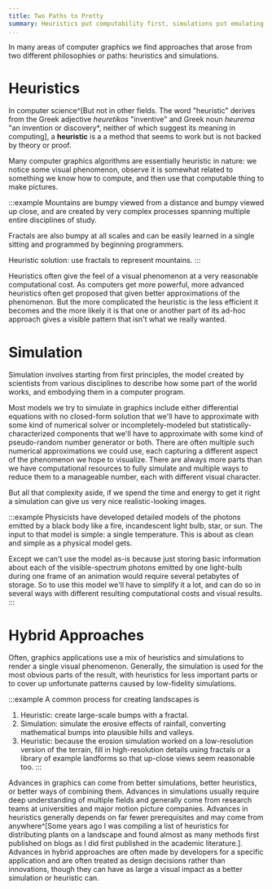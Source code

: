 ```yaml
---
title: Two Paths to Pretty
summary: Heuristics put computability first, simulations put emulating science first.
...
```



In many areas of computer graphics we find approaches that arose from two different philosophies or paths: heuristics and simulations.

# Heuristics

In computer science^[But not in other fields. The word "heuristic" derives from the Greek adjective *heuretikos* "inventive" and Greek noun *heurema* "an invention or discovery*, neither of which suggest its meaning in computing], a **heuristic** is a a method that seems to work but is not backed by theory or proof.

Many computer graphics algorithms are essentially heuristic in nature:
we notice some visual phenomenon, observe it is somewhat related to something we know how to compute, and then use that computable thing to make pictures.

:::example
Mountains are bumpy viewed from a distance and bumpy viewed up close,
and are created by very complex processes spanning multiple entire disciplines of study.

Fractals are also bumpy at all scales and can be easily learned in a single sitting and programmed by beginning programmers.

Heuristic solution: use fractals to represent mountains.
:::

Heuristics often give the feel of a visual phenomenon at a very reasonable computational cost.
As computers get more powerful, more advanced heuristics often get proposed that given better approximations of the phenomenon.
But the more complicated the heuristic is the less efficient it becomes and the more likely it is that one or another part of its ad-hoc approach gives a visible pattern that isn't what we really wanted.

# Simulation

Simulation involves starting from first principles, the model created by scientists from various disciplines to describe how some part of the world works, and embodying them in a computer program.

Most models we try to simulate in graphics include
either differential equations with no closed-form solution that we'll have to approximate with some kind of numerical solver
or incompletely-modeled but statistically-characterized components that we'll have to approximate with some kind of pseudo-random number generator
or both.
There are often multiple such numerical approximations we could use, each capturing a different aspect of the phenomenon we hope to visualize.
There are always more parts than we have computational resources to fully simulate
and multiple ways to reduce them to a manageable number, each with different visual character.

But all that complexity aside, if we spend the time and energy to get it right a simulation can give us very nice realistic-looking images.

:::example
Physicists have developed detailed models of the photons emitted by a black body like a fire, incandescent light bulb, star, or sun. The input to that model is simple: a single temperature. This is about as clean and simple as a physical model gets.

Except we can't use the model as-is because just storing basic information about each of the visible-spectrum photons emitted by one light-bulb during one frame of an animation would require several petabytes of storage. So to use this model we'll have to simplify it a lot, and can do so in several ways with different resulting computational costs and visual results.
:::

# Hybrid Approaches

Often, graphics applications use a mix of heuristics and simulations to render a single visual phenomenon.
Generally, the simulation is used for the most obvious parts of the result, with heuristics for less important parts or to cover up unfortunate patterns caused by low-fidelity simulations.

:::example
A common process for creating landscapes is

1. Heuristic: create large-scale bumps with a fractal.
2. Simulation: simulate the erosive effects of rainfall, converting mathematical bumps into plausible hills and valleys.
3. Heuristic: because the erosion simulation worked on a low-resolution version of the terrain, fill in high-resolution details using fractals or a library of example landforms so that up-close views seem reasonable too.
:::

Advances in graphics can come from better simulations, better heuristics, or better ways of combining them.
Advances in simulations usually require deep understanding of multiple fields and generally come from research teams at universities and major motion picture companies.
Advances in heuristics generally depends on far fewer prerequisites and may come from anywhere^[Some years ago I was compiling a list of heuristics for distributing plants on a landscape and found almost as many methods first published on blogs as I did first published in the academic literature.].
Advances in hybrid approaches are often made by developers for a specific application and are often treated as design decisions rather than innovations, though they can have as large a visual impact as a better simulation or heuristic can.
